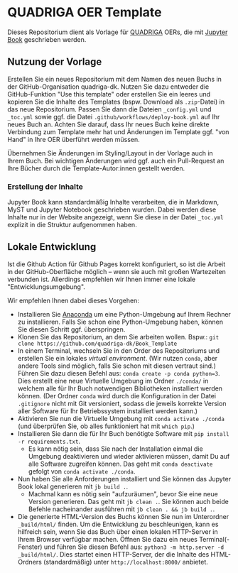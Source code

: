 # QUADRIGA OER Template

Dieses Repositorium dient als Vorlage für <a href="https://www.quadriga-dk.de" class="external-link" target="_blank">QUADRIGA</a> OERs, die mit <a href="https://jupyterbook.org" class="external-link" target="_blank">Jupyter Book</a> geschrieben werden.

## Nutzung der Vorlage

Erstellen Sie ein neues Repositorium mit dem Namen des neuen Buchs in der GitHub-Organisation quadriga-dk. Nutzen Sie dazu entweder die GitHub-Funktion "Use this template" oder erstellen Sie ein leeres und kopieren Sie die Inhalte des Templates (bspw. Download als `.zip`-Datei) in das neue Repositorium. Passen Sie dann die Dateien `_config.yml` und `_toc.yml` sowie ggf. die Datei `.github/workflows/deploy-book.yml` auf Ihr neues Buch an. Achten Sie darauf, dass Ihr neues Buch keine direkte Verbindung zum Template mehr hat und Änderungen im Template ggf. "von Hand" in Ihre OER überführt werden müssen.

Übernehmen Sie Änderungen im Styling/Layout in der Vorlage auch in Ihrem Buch. Bei wichtigen Änderungen wird ggf. auch ein Pull-Request an Ihre Bücher durch die Template-Autor:innen gestellt werden.

### Erstellung der Inhalte

Jupyter Book kann standardmäßig Inhalte verarbeiten, die in Markdown, MyST und Jupyter Notebook geschrieben wurden. Dabei werden diese Inhalte nur in der Website angezeigt, wenn Sie diese in der Datei `_toc.yml` explizit in die Struktur aufgenommen haben.

## Lokale Entwicklung

Ist die Github Action für Github Pages korrekt konfiguriert, so ist die Arbeit in der GitHub-Oberfläche möglich – wenn sie auch mit großen Wartezeiten verbunden ist. Allerdings empfehlen wir Ihnen immer eine lokale "Entwicklungsumgebung".

Wir empfehlen Ihnen dabei dieses Vorgehen:
- Installieren Sie <a href="https://www.anaconda.com/download" class="external-link" target="_blank">Anaconda</a> um eine Python-Umgebung auf Ihrem Rechner zu installieren. Falls Sie schon eine Python-Umgebung haben, können Sie diesen Schritt ggf. überspringen.
- Klonen Sie das Repositorium, an dem Sie arbeiten wollen. Bspw.: `git clone https://github.com/quadriga-dk/Book_Template`
- In einem Terminal, wechseln Sie in den Order des Repositoriums und erstellen Sie ein lokales *virtual environment*. (Wir nutzen `conda`, aber andere Tools sind möglich, falls Sie schon mit diesen vertraut sind.) Führen Sie dazu diesen Befehl aus: `conda create -p conda python=3`. Dies erstellt eine neue Virtuelle Umgebung im Ordner `./conda/` in welchem alle für Ihr Buch notwendigen Bibliotheken installiert werden können. (Der Ordner `conda` wird durch die Konfiguration in der Datei `.gitignore` nicht mit Git versioniert, sodass die jeweils korrekte Version aller Software für Ihr Betriebssystem installiert werden kann.)
- Aktivieren Sie nun die Virtuelle Umgebung mit `conda activate ./conda` (und überprüfen Sie, ob alles funktioniert hat mit `which pip`.)
- Installieren Sie dann die für Ihr Buch benötigte Software mit `pip install -r requirements.txt`.
  - Es kann nötig sein, dass Sie nach der Installation einmal die Umgebung deaktivieren und wieder aktivieren müssen, damit Du auf alle Software zugreifen können. Das geht mit `conda deactivate` gefolgt von `conda activate ./conda`.
- Nun haben Sie alle Anforderungen installiert und Sie können das Jupyter Book lokal generieren mit `jb build .`.
  - Machmal kann es nötig sein "aufzuräumen", bevor Sie eine neue Version generieren. Das geht mit `jb clean .`. Sie können auch beide Befehle nacheinander ausführen mit `jb clean . && jb build .`.
- Die generierte HTML-Version des Buchs können Sie nun im Unterordner `_build/html/` finden. Um die Entwicklung zu beschleunigen, kann es hilfreich sein, wenn Sie das Buch über einen lokalen HTTP-Server in Ihrem Browser verfügbar machen. Öffnen Sie dazu ein neues Terminal(-Fenster) und führen Sie diesen Befehl aus: `python3 -m http.server -d _build/html/`. Dies startet einen HTTP-Server, der die Inhalte des HTML-Ordners (standardmäßig) unter `http://localhost:8000/` anbietet.
